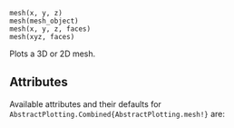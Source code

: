 ```
mesh(x, y, z)
mesh(mesh_object)
mesh(x, y, z, faces)
mesh(xyz, faces)
```

Plots a 3D or 2D mesh.

## Attributes

Available attributes and their defaults for `AbstractPlotting.Combined{AbstractPlotting.mesh!}` are: 

```

```
